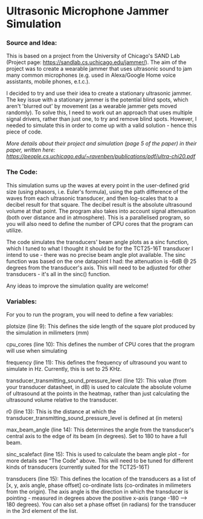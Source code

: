 # Ultrasonic Microphone Jammer Simulation #

### Source and Idea: ### 

This is based on a project from the University of Chicago's SAND Lab (Project page: <https://sandlab.cs.uchicago.edu/jammer/>). The aim of the project was to create a wearable jammer that uses ultrasonic sound to jam many common microphones (e.g. used in Alexa/Google Home voice assistants, mobile phones, e.t.c.).

I decided to try and use their idea to create a stationary ultrasonic jammer. The key issue with a stationary jammer is the potential blind spots, which aren't 'blurred out' by movement (as a wearable jammer gets moved randomly). To solve this, I need to work out an approach that uses multiple signal drivers, rather than just one, to try and remove blind spots. However, I needed to simulate this in order to come up with a valid solution - hence this piece of code.

_More details about their project and simulation (page 5 of the paper) in their paper, written here: <https://people.cs.uchicago.edu/~ravenben/publications/pdf/ultra-chi20.pdf>_

### The Code: ###

This simulation sums up the waves at every point in the user-defined grid size (using phasors, i.e. Euler's formula), using the path difference of the waves from each ultrasonic transducer, and then log-scales that to a decibel result for that square. The decibel result is the absolute ultrasound volume at that point. The program also takes into account signal attenuation (both over distance and in atmosphere). This is a parallelised program, so you will also need to define the number of CPU cores that the program can utilize.

The code simulates the transducers' beam angle plots as a sinc function, which I tuned to what I thought it should be for the TCT25-16T transducer I intend to use - there was no precise beam angle plot available. The sinc function was based on the one datapoint I had: the attenuation is -6dB @ 25 degrees from the transducer's axis. This will need to be adjusted for other transducers - it's all in the sinc() function.

Any ideas to improve the simulation quality are welcome!

### Variables: ###

For you to run the program, you will need to define a few variables:

plotsize (line 9): This defines the side length of the square plot produced by the simulation in milimeters (mm)

cpu_cores (line 10): This defines the number of CPU cores that the program will use when simulating

frequency (line 11): This defines the frequency of ultrasound you want to simulate in Hz. Currently, this is set to 25 KHz.

transducer_transmitting_sound_pressure_level (line 12): This value (from your transducer datasheet, in dB) is used to calculate the absolute volume of ultrasound at the points in the heatmap, rather than just calculating the ultrasound volume relative to the transducer.

r0 (line 13): This is the distance at which the transducer_transmitting_sound_pressure_level is defined at (in meters)

max_beam_angle (line 14): This determines the angle from the transducer's central axis to the edge of its beam (in degrees). Set to 180 to have a full beam.

sinc_scalefact (line 15): This is used to calculate the beam angle plot - for more details see "The Code" above. This will need to be tuned for different kinds of transducers (currently suited for the TCT25-16T)

transducers (line 15): This defines the location of the transducers as a list of [x, y, axis angle, phase offset] co-ordinate lists (co-ordinates in milimeters from the origin). The axis angle is the direction in which the transducer is pointing - measured in degrees above the positive x-axis (range -180 --> 180 degrees). You can also set a phase offset (in radians) for the transducer in the 3rd element of the list.